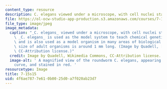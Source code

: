 ```yaml
---
content_type: resource
description: C. elegans viewed under a microscope, with cell nuclei stained in red.
file: https://ol-ocw-studio-app-production.s3.amazonaws.com/courses/7-15-experimental-molecular-genetics-spring-2015/4f6ae7877e610b0025d0a7f020ab23d7_7-15s15.jpg
file_type: image/jpeg
image_metadata:
  caption: "_C. elegans_ viewed under a microscope, with cell nuclei stained in red.\_\
    \ _C. elegans_ is used as the model system to teach chemical genetics in 7.15,\
    \ and is also used as a model organism in many areas of biological research. Actual\
    \ size of adult organisms is around 1 mm long. (Image by Quadell, [Wikimedia Commons](https://commons.wikimedia.org/wiki/File:C_elegans_stained.jpg),\
    \ CC-Attribution license.)"
  credit: Image by Quadell, Wikimedia Commons, CC-Attribution license.
  image-alt: ' A magnified view of the roundworm C. elegans, appearing as a U-shaped
    curve, and stained in red. '
resourcetype: Image
title: 7-15s15
uid: 4f6ae787-7e61-0b00-25d0-a7f020ab23d7
---
```

